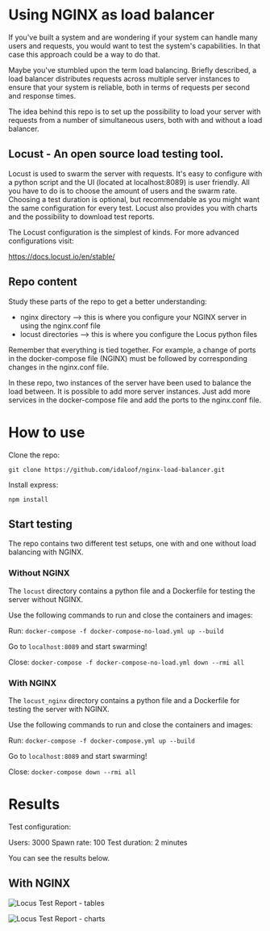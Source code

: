 # Using NGINX as load balancer

If you've built a system and are wondering if your system can handle many users and requests, you would want to test the system's capabilities. In that case this approach could be a way to do that.

Maybe you've stumbled upon the term load balancing. Briefly described, a load balancer distributes requests across multiple server instances to ensure that your system is reliable, both in terms of requests per second and response times.

The idea behind this repo is to set up the possibility to load your server with requests from a number of simultaneous users, both with and without a load balancer.

## Locust - An open source load testing tool.

Locust is used to swarm the server with requests. It's easy to configure with a python script and the UI (located at localhost:8089) is user friendly. All you have to do is to choose the amount of users and the swarm rate. Choosing a test duration is optional, but recommendable as you might want the same configuration for every test. Locust also provides you with charts and the possibility to download test reports.

The Locust configuration is the simplest of kinds. For more advanced configurations visit:

https://docs.locust.io/en/stable/

## Repo content

Study these parts of the repo to get a better understanding:

- nginx directory --> this is where you configure your NGINX server in using the nginx.conf file
- locust directories --> this is where you configure the Locus python files

Remember that everything is tied together. For example, a change of ports in the docker-compose file (NGINX) must be followed by
corresponding changes in the nginx.conf file.

In these repo, two instances of the server have been used to balance the load between. It is possible to add more server instances. Just add more services in the docker-compose file and add the ports to the nginx.conf file.


# How to use

Clone the repo:

```git clone https://github.com/idaloof/nginx-load-balancer.git```

Install express:

```npm install```

## Start testing
The repo contains two different test setups, one with and one without load balancing with NGINX.

### Without NGINX

The ```locust``` directory contains a python file and a Dockerfile for testing the server without NGINX.

Use the following commands to run and close the containers and images:

Run: ```docker-compose -f docker-compose-no-load.yml up --build```

Go to ```localhost:8089``` and start swarming!

Close: ```docker-compose -f docker-compose-no-load.yml down --rmi all```

### With NGINX
The ```locust_nginx``` directory contains a python file and a Dockerfile for testing the server with NGINX.

Use the following commands to run and close the containers and images:

Run: ```docker-compose -f docker-compose.yml up --build```

Go to ```localhost:8089``` and start swarming!

Close: ```docker-compose down --rmi all```

# Results

Test configuration:

Users: 3000
Spawn rate: 100
Test duration: 2 minutes

You can see the results below.

## With NGINX

![Locus Test Report - tables](./img/image.png)

![Locus Test Report - charts](./img/image2.png)